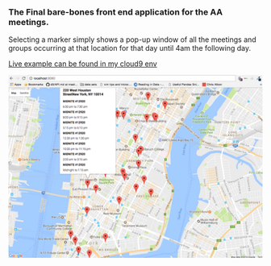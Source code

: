 ### The Final bare-bones front end application for the AA meetings. 
Selecting a marker simply shows a pop-up window of all the meetings and groups occurring at that location
for that day until 4am the following day.

[Live example can be found in my cloud9 env](https://ds-mongodb-ianssmith.c9users.io/)

![alt text](Final_1_screenshot.png "google maps")
